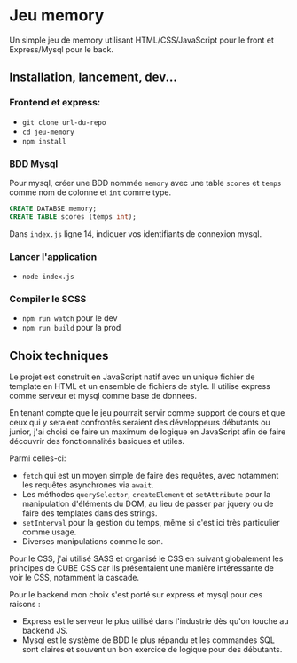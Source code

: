 # Jeu memory

Un simple jeu de memory utilisant HTML/CSS/JavaScript pour le front et Express/Mysql pour le back.

## Installation, lancement, dev...

### Frontend et express:

- `git clone url-du-repo`
- `cd jeu-memory`
- `npm install`

### BDD Mysql

Pour mysql, créer une BDD nommée `memory` avec une table `scores` et `temps` comme nom de colonne et `int` comme type.

```sql
CREATE DATABSE memory;
CREATE TABLE scores (temps int);
```

Dans `index.js` ligne 14, indiquer vos identifiants de connexion mysql.

### Lancer l'application

- `node index.js`

### Compiler le SCSS

- `npm run watch` pour le dev
- `npm run build` pour la prod

## Choix techniques

Le projet est construit en JavaScript natif avec un unique fichier de template en HTML et un ensemble de fichiers de style. Il utilise express comme serveur et mysql comme base de données. 

En tenant compte que le jeu pourrait servir comme support de cours et que ceux qui y seraient confrontés seraient des développeurs débutants ou junior, j'ai choisi de faire un maximum de logique en JavaScript afin de faire découvrir des fonctionnalités basiques et utiles. 

Parmi celles-ci:

- `fetch` qui est un moyen simple de faire des requêtes, avec notamment les requêtes asynchrones via `await`. 
- Les méthodes `querySelector`, `createElement` et `setAttribute` pour la manipulation d'éléments du DOM, au lieu de passer par jquery ou de faire des templates dans des strings.
- `setInterval` pour la gestion du temps, même si c'est ici très particulier comme usage.
- Diverses manipulations comme le son.

Pour le CSS, j'ai utilisé SASS et organisé le CSS en suivant globalement les principes de CUBE CSS car ils présentaient une manière intéressante de voir le CSS, notamment la cascade.

Pour le backend mon choix s'est porté sur express et mysql pour ces raisons :

- Express est le serveur le plus utilisé dans l'industrie dès qu'on touche au backend JS.
- Mysql est le système de BDD le plus répandu et les commandes SQL sont claires et souvent un bon exercice de logique pour des débutants.

